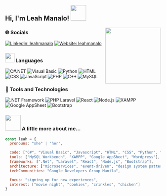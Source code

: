 <h2> Hi, I'm Leah Manalo! <img src="https://media.giphy.com/media/mGcNjsfWAjY5AEZNw6/giphy.gif" width="50"></h2>
<img align='right' src="https://media.giphy.com/media/aIJDrOomj81MQZz2uO/giphy.gif" width="180">

### 🌐 Socials
[![Linkedin: leahmanalo](https://img.shields.io/badge/-/leahmanalo-blue?style=flat-square&logo=Linkedin&logoColor=white&link=https://www.linkedin.com/in/leahmanalo/)](https://www.linkedin.com/in/leahmanalo/)
[![Website: leahmanalo](https://img.shields.io/badge/leahmanalo-ff007f.svg?&style=flat-square&logo=Google-Chrome&logoColor=white&link=https://madhatter08.github.io/LeahManaloPortfolio/)](https://madhatter08.github.io/LeahManaloPortfolio/)


### <img src="https://media.giphy.com/media/WUlplcMpOCEmTGBtBW/giphy.gif" width="30">  Languages
![C#.NET](https://img.shields.io/badge/-C%23.NET-512BD4?&logo=.NET&logoColor=white&style=flat)
![Visual Basic](https://img.shields.io/badge/-Visual%20Basic-5C2D91?&logo=dotnet&logoColor=white&style=flat)
![Python](https://img.shields.io/badge/-Python-3776AB?&logo=Python&logoColor=FFD43B)
![HTML](https://img.shields.io/badge/-HTML5-E34F26?&logo=HTML5&logoColor=white&style=flat)
![CSS](https://img.shields.io/badge/-CSS3-1572B6?&logo=CSS3&logoColor=white&style=flat)
![JavaScript](https://img.shields.io/badge/-JavaScript-F7DF1E?&logo=JavaScript&logoColor=black)
![PHP](https://img.shields.io/badge/-PHP-777BB4?&logo=PHP&logoColor=white&style=flat)
![C++](https://img.shields.io/badge/-C++-00599C?&logo=c%2b%2b&logoColor=white)
![MySQL](https://img.shields.io/badge/-MySQL-4479A1?&logo=MySQL&logoColor=white)
### 🔨 Tools and Technologies
![.NET Framework](https://img.shields.io/badge/-.NET%20Framework-512BD4?&logo=.NET&logoColor=white)
![PHP Laravel](https://img.shields.io/badge/-Laravel-FF2D20?&logo=Laravel&logoColor=white)
![React](https://img.shields.io/badge/-React-61DAFB?&logo=React&logoColor=black)
![Node.js](https://img.shields.io/badge/-Node.js-339933?&logo=Node.js&logoColor=white&style=flat)
![XAMPP](https://img.shields.io/badge/-XAMPP-FB7A24?&logo=XAMPP&logoColor=white)
![Google AppSheet](https://img.shields.io/badge/-Google%20AppSheet-5BB7F1?&logo=Google-Appsheet&logoColor=white)
![Bootstrap](https://img.shields.io/badge/-Bootstrap-7952B3?&logo=Bootstrap&logoColor=white)

### <img src="https://media.giphy.com/media/VgCDAzcKvsR6OM0uWg/giphy.gif" width="50"> A little more about me...  
```javascript
const leah = {
  pronouns: "she" | "her",

  code: ["C#", "Visual Basic", "Javascript", "HTML", "CSS", "Python", "PHP", "C++"],
  tools: ["MySQL Workbench", "XAMPP", "Google AppSheet", "Wordpress"],
  frameworks: [".Net", "Laravel", "React", "Node.js", "Bootstrap"],
  architecture: ["microservices", "event-driven", "design system pattern"],
  techCommunities: "Google Developers Group Manila",

  focus: "signing up for new experiences",
  interest: ["movie night", "cookies", "crinkles", "chicken"]
}
```
